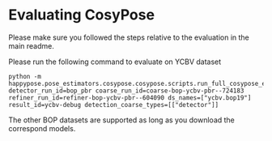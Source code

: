 # Evaluating CosyPose

Please make sure you followed the steps relative to the evaluation in the main readme.

Please run the following command to evaluate on YCBV dataset

```
python -m happypose.pose_estimators.cosypose.cosypose.scripts.run_full_cosypose_eval_new detector_run_id=bop_pbr coarse_run_id=coarse-bop-ycbv-pbr--724183 refiner_run_id=refiner-bop-ycbv-pbr--604090 ds_names=["ycbv.bop19"] result_id=ycbv-debug detection_coarse_types=[["detector"]]
```

The other BOP datasets are supported as long as you download the correspond models.
